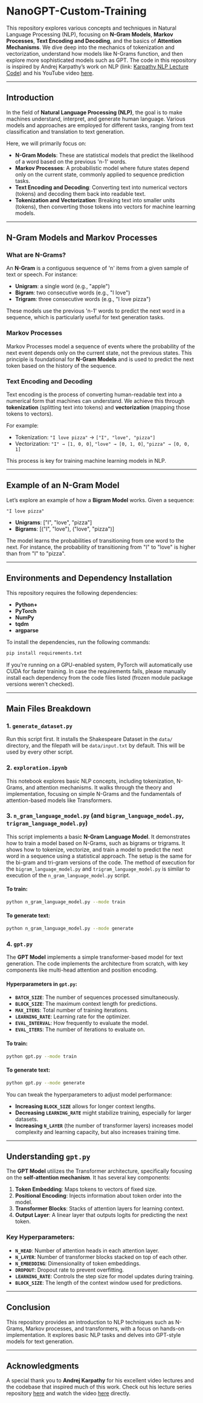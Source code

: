 # NanoGPT-Custom-Training

This repository explores various concepts and techniques in Natural Language Processing (NLP), focusing on **N-Gram Models**, **Markov Processes**, **Text Encoding and Decoding**, and the basics of **Attention Mechanisms**. We dive deep into the mechanics of tokenization and vectorization, understand how models like N-Grams function, and then explore more sophisticated models such as GPT. The code in this repository is inspired by Andrej Karpathy’s work on NLP (link: [Karpathy NLP Lecture Code](https://github.com/karpathy/ng-video-lecture)) and his YouTube video [here](https://www.youtube.com/watch?v=kCc8FmEb1nY).

---

## Introduction

In the field of **Natural Language Processing (NLP)**, the goal is to make machines understand, interpret, and generate human language. Various models and approaches are employed for different tasks, ranging from text classification and translation to text generation.

Here, we will primarily focus on:
- **N-Gram Models**: These are statistical models that predict the likelihood of a word based on the previous 'n-1' words.
- **Markov Processes**: A probabilistic model where future states depend only on the current state, commonly applied to sequence prediction tasks.
- **Text Encoding and Decoding**: Converting text into numerical vectors (tokens) and decoding them back into readable text.
- **Tokenization and Vectorization**: Breaking text into smaller units (tokens), then converting those tokens into vectors for machine learning models.

---

## N-Gram Models and Markov Processes

### What are N-Grams?

An **N-Gram** is a contiguous sequence of 'n' items from a given sample of text or speech. For instance:
- **Unigram**: a single word (e.g., "apple")
- **Bigram**: two consecutive words (e.g., "I love")
- **Trigram**: three consecutive words (e.g., "I love pizza")

These models use the previous 'n-1' words to predict the next word in a sequence, which is particularly useful for text generation tasks.

### Markov Processes

Markov Processes model a sequence of events where the probability of the next event depends only on the current state, not the previous states. This principle is foundational for **N-Gram Models** and is used to predict the next token based on the history of the sequence.

### Text Encoding and Decoding

Text encoding is the process of converting human-readable text into a numerical form that machines can understand. We achieve this through **tokenization** (splitting text into tokens) and **vectorization** (mapping those tokens to vectors).

For example:
- Tokenization: `"I love pizza"` → `["I", "love", "pizza"]`
- Vectorization: `"I" → [1, 0, 0]`, `"love" → [0, 1, 0]`, `"pizza" → [0, 0, 1]`

This process is key for training machine learning models in NLP.

---

## Example of an N-Gram Model

Let’s explore an example of how a **Bigram Model** works. Given a sequence:

```
"I love pizza"
```

- **Unigrams**: ["I", "love", "pizza"]
- **Bigrams**: [("I", "love"), ("love", "pizza")]

The model learns the probabilities of transitioning from one word to the next. For instance, the probability of transitioning from "I" to "love" is higher than from "I" to "pizza".

---

## Environments and Dependency Installation

This repository requires the following dependencies:

- **Python+**
- **PyTorch**
- **NumPy**
- **tqdm**
- **argparse**

To install the dependencies, run the following commands:

```bash
pip install requirements.txt
```

If you're running on a GPU-enabled system, PyTorch will automatically use CUDA for faster training. In case the requirements fails, please manually install each dependency from the code files listed (frozen module package versions weren't checked).

---

## Main Files Breakdown

### 1. `generate_dataset.py`
Run this script first. It installs the Shakespeare Dataset in the `data/` directory, and the filepath will be `data/input.txt` by default. This will be used by every other script.

### 2. `exploration.ipynb`
This notebook explores basic NLP concepts, including tokenization, N-Grams, and attention mechanisms. It walks through the theory and implementation, focusing on simple N-Grams and the fundamentals of attention-based models like Transformers.

### 3. `n_gram_language_model.py` (and `bigram_language_model.py`, `trigram_language_model.py`)
This script implements a basic **N-Gram Language Model**. It demonstrates how to train a model based on N-Grams, such as bigrams or trigrams. It shows how to tokenize, vectorize, and train a model to predict the next word in a sequence using a statistical approach. The setup is the same for the bi-gram and tri-gram versions of the code. The method of execution for the `bigram_language_model.py` and `trigram_language_model.py` is similar to execution of the `n_gram_language_model.py` script.

#### To train:
```bash
python n_gram_language_model.py --mode train
```

#### To generate text:
```bash
python n_gram_language_model.py --mode generate
```

### 4. `gpt.py`
The **GPT Model** implements a simple transformer-based model for text generation. The code implements the architecture from scratch, with key components like multi-head attention and position encoding.

#### Hyperparameters in `gpt.py`:
- **`BATCH_SIZE`**: The number of sequences processed simultaneously.
- **`BLOCK_SIZE`**: The maximum context length for predictions.
- **`MAX_ITERS`**: Total number of training iterations.
- **`LEARNING_RATE`**: Learning rate for the optimizer.
- **`EVAL_INTERVAL`**: How frequently to evaluate the model.
- **`EVAL_ITERS`**: The number of iterations to evaluate on.

#### To train:
```bash
python gpt.py --mode train
```

#### To generate text:
```bash
python gpt.py --mode generate
```

You can tweak the hyperparameters to adjust model performance:
- **Increasing `BLOCK_SIZE`** allows for longer context lengths.
- **Decreasing `LEARNING_RATE`** might stabilize training, especially for larger datasets.
- **Increasing `N_LAYER`** (the number of transformer layers) increases model complexity and learning capacity, but also increases training time.

---

## Understanding `gpt.py`

The **GPT Model** utilizes the Transformer architecture, specifically focusing on the **self-attention mechanism**. It has several key components:

1. **Token Embedding**: Maps tokens to vectors of fixed size.
2. **Positional Encoding**: Injects information about token order into the model.
3. **Transformer Blocks**: Stacks of attention layers for learning context.
4. **Output Layer**: A linear layer that outputs logits for predicting the next token.

### Key Hyperparameters:
- **`N_HEAD`**: Number of attention heads in each attention layer.
- **`N_LAYER`**: Number of transformer blocks stacked on top of each other.
- **`N_EMBEDDING`**: Dimensionality of token embeddings.
- **`DROPOUT`**: Dropout rate to prevent overfitting.
- **`LEARNING_RATE`**: Controls the step size for model updates during training.
- **`BLOCK_SIZE`**: The length of the context window used for predictions.

---

## Conclusion

This repository provides an introduction to NLP techniques such as N-Grams, Markov processes, and transformers, with a focus on hands-on implementation. It explores basic NLP tasks and delves into GPT-style models for text generation.

---

## Acknowledgments

A special thank you to **Andrej Karpathy** for his excellent video lectures and the codebase that inspired much of this work. Check out his lecture series repository [here](https://github.com/karpathy/ng-video-lecture) and watch the video [here](https://www.youtube.com/watch?v=kCc8FmEb1nY) directly.